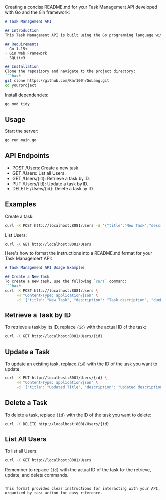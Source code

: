 Creating a concise README.md for your Task Management API developed with Go and the Gin framework:

```markdown
# Task Management API

## Introduction
This Task Management API is built using the Go programming language with the Gin framework and SQLite database. It provides a simple yet powerful way to manage Users with functionalities like creating, retrieving, updating, and deleting Users.

## Requirements
- Go 1.15+
- Gin Web Framework
- SQLite3

## Installation
Clone the repository and navigate to the project directory:
```bash
git clone https://github.com/Kar100n/GoLang.git
cd yourproject
```
Install dependencies:
```bash
go mod tidy
```

## Usage
Start the server:
```bash
go run main.go
```

## API Endpoints
- POST /Users: Create a new task.
- GET /Users: List all Users.
- GET /Users/{id}: Retrieve a task by ID.
- PUT /Users/{id}: Update a task by ID.
- DELETE /Users/{id}: Delete a task by ID.

## Examples
Create a task:
```bash
curl -X POST http://localhost:8081/Users -d '{"title":"New Task","description":"Description","dueDate":"2024-01-01"}'
```
List Users:
```bash
curl -X GET http://localhost:8081/Users
```

Here's how to format the instructions into a README.md format for your Task Management API:

```markdown
# Task Management API Usage Examples

## Create a New Task
To create a new task, use the following `curl` command:
```bash
curl -X POST http://localhost:8081/Users \
     -H "Content-Type: application/json" \
     -d '{"title": "New Task", "description": "Task description", "dueDate": "2024-03-01"}'
```

## Retrieve a Task by ID
To retrieve a task by its ID, replace `{id}` with the actual ID of the task:
```bash
curl -X GET http://localhost:8081/Users/{id}
```

## Update a Task
To update an existing task, replace `{id}` with the ID of the task you want to update:
```bash
curl -X PUT http://localhost:8081/Users/{id} \
     -H "Content-Type: application/json" \
     -d '{"title": "Updated Title", "description": "Updated description", "dueDate": "2024-03-10"}'
```

## Delete a Task
To delete a task, replace `{id}` with the ID of the task you want to delete:
```bash
curl -X DELETE http://localhost:8081/Users/{id}
```

## List All Users
To list all Users:
```bash
curl -X GET http://localhost:8081/Users
```

Remember to replace `{id}` with the actual ID of the task for the retrieve, update, and delete commands.
```

This format provides clear instructions for interacting with your API, organized by task action for easy reference.
```

